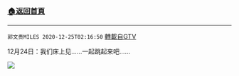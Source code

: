 ﻿###  [:house:返回首頁](https://github.com/ourhimalayas/txt)
---

`郭文贵MILES 2020-12-25T02:16:50` [轉載自GTV](https://gtv.org/web/#/UserInfo/5e596957357cc612d35a8044)

12月24日：我们床上见……一起跳起来吧……

[![](https://filegroup.gtv.org/cdn-cgi/image/width=600/https://filegroup.gtv.org/group5/web/20201225/02/16/0/cb464e6478bc09cbe8a4bd9e379a70d8.jpg)](https://filegroup.gtv.org/group5/web/20201225/02/16/0/03222f96a33a405b25f97085a0bab8b8.mp4)